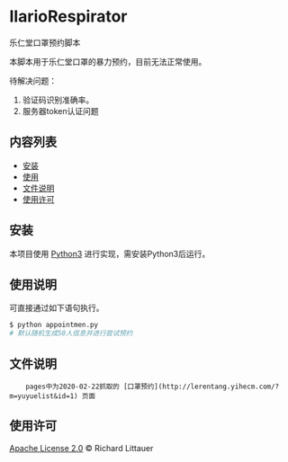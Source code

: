 # IlarioRespirator


乐仁堂口罩预约脚本

本脚本用于乐仁堂口罩的暴力预约，目前无法正常使用。

待解决问题：

1. 验证码识别准确率。
2. 服务器token认证问题

## 内容列表

- [安装](#安装)
- [使用](#使用说明)
- [文件说明](#文件说明)
- [使用许可](#使用许可)

## 安装

本项目使用 [Python3](https://www.python.org/) 进行实现，需安装Python3后运行。

## 使用说明

可直接通过如下语句执行。

```python
$ python appointmen.py
# 默认随机生成50人信息并进行尝试预约
```
## 文件说明

```
    pages中为2020-02-22抓取的 [口罩预约](http://lerentang.yihecm.com/?m=yuyuelist&id=1) 页面
```


## 使用许可

[Apache License 2.0](https://github.com/Rhysn/IlarioRespirator/blob/master/LICENSE) © Richard Littauer

